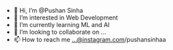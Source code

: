 - 👋 Hi, I’m @Pushan Sinha
- 👀 I’m interested in Web Development
- 🌱 I’m currently learning ML and AI
- 💞️ I’m looking to collaborate on ...
- 📫 How to reach me ...@instagram.com/pushansinhaa

<!---
programm3d/programm3d is a ✨ special ✨ repository because its `README.md` (this file) appears on your GitHub profile.
You can click the Preview link to take a look at your changes.
--->
